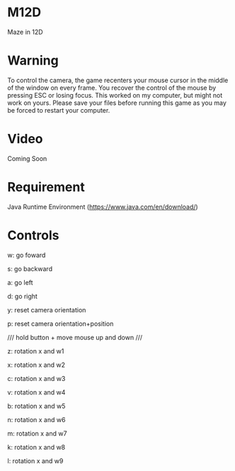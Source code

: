 # M12D
Maze in 12D

# Warning
To control the camera, the game recenters your mouse cursor in the middle of the window on every frame. You recover the control of the mouse by pressing ESC or losing focus. This worked on my computer, but might not work on yours. Please save your files before running this game as you may be forced to restart your computer.

# Video
Coming Soon

# Requirement

Java Runtime Environment (https://www.java.com/en/download/)

# Controls
w: go foward

s: go backward

a: go left

d: go right

y: reset camera orientation

p: reset camera orientation+position

/// hold button + move mouse up and down ///

z: rotation x and w1

x: rotation x and w2

c: rotation x and w3

v: rotation x and w4

b: rotation x and w5

n: rotation x and w6

m: rotation x and w7

k: rotation x and w8

l: rotation x and w9
